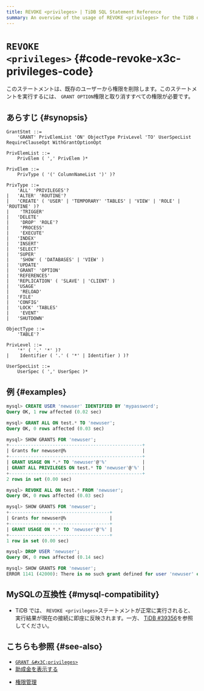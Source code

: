 ```yaml
---
title: REVOKE <privileges> | TiDB SQL Statement Reference
summary: An overview of the usage of REVOKE <privileges> for the TiDB database.
---
```


# <code>REVOKE &#x3C;privileges></code> {#code-revoke-x3c-privileges-code}

このステートメントは、既存のユーザーから権限を削除します。このステートメントを実行するには、 `GRANT OPTION`権限と取り消すすべての権限が必要です。

## あらすじ {#synopsis}

```ebnf+diagram
GrantStmt ::=
    'GRANT' PrivElemList 'ON' ObjectType PrivLevel 'TO' UserSpecList RequireClauseOpt WithGrantOptionOpt

PrivElemList ::=
    PrivElem ( ',' PrivElem )*

PrivElem ::=
    PrivType ( '(' ColumnNameList ')' )?

PrivType ::=
    'ALL' 'PRIVILEGES'?
|   'ALTER' 'ROUTINE'?
|   'CREATE' ( 'USER' | 'TEMPORARY' 'TABLES' | 'VIEW' | 'ROLE' | 'ROUTINE' )?
|    'TRIGGER'
|   'DELETE'
|    'DROP' 'ROLE'?
|    'PROCESS'
|    'EXECUTE'
|   'INDEX'
|   'INSERT'
|   'SELECT'
|   'SUPER'
|    'SHOW' ( 'DATABASES' | 'VIEW' )
|   'UPDATE'
|   'GRANT' 'OPTION'
|   'REFERENCES'
|   'REPLICATION' ( 'SLAVE' | 'CLIENT' )
|   'USAGE'
|    'RELOAD'
|   'FILE'
|   'CONFIG'
|   'LOCK' 'TABLES'
|    'EVENT'
|   'SHUTDOWN'

ObjectType ::=
    'TABLE'?

PrivLevel ::=
    '*' ( '.' '*' )?
|    Identifier ( '.' ( '*' | Identifier ) )?

UserSpecList ::=
    UserSpec ( ',' UserSpec )*
```

## 例 {#examples}

```sql
mysql> CREATE USER 'newuser' IDENTIFIED BY 'mypassword';
Query OK, 1 row affected (0.02 sec)

mysql> GRANT ALL ON test.* TO 'newuser';
Query OK, 0 rows affected (0.03 sec)

mysql> SHOW GRANTS FOR 'newuser';
+-------------------------------------------------+
| Grants for newuser@%                            |
+-------------------------------------------------+
| GRANT USAGE ON *.* TO 'newuser'@'%'             |
| GRANT ALL PRIVILEGES ON test.* TO 'newuser'@'%' |
+-------------------------------------------------+
2 rows in set (0.00 sec)

mysql> REVOKE ALL ON test.* FROM 'newuser';
Query OK, 0 rows affected (0.03 sec)

mysql> SHOW GRANTS FOR 'newuser';
+-------------------------------------+
| Grants for newuser@%                |
+-------------------------------------+
| GRANT USAGE ON *.* TO 'newuser'@'%' |
+-------------------------------------+
1 row in set (0.00 sec)

mysql> DROP USER 'newuser';
Query OK, 0 rows affected (0.14 sec)

mysql> SHOW GRANTS FOR 'newuser';
ERROR 1141 (42000): There is no such grant defined for user 'newuser' on host '%'
```

## MySQLの互換性 {#mysql-compatibility}

-   TiDB では、 `REVOKE <privileges>`ステートメントが正常に実行されると、実行結果が現在の接続に即座に反映されます。一方、 [TiDB #39356](https://github.com/pingcap/tidb/issues/39356)を参照してください。

## こちらも参照 {#see-also}

-   [`GRANT &#x3C;privileges>`](/sql-statements/sql-statement-grant-privileges.md)
-   [助成金を表示する](/sql-statements/sql-statement-show-grants.md)

<CustomContent platform="tidb">

-   [権限管理](/privilege-management.md)

</CustomContent>
